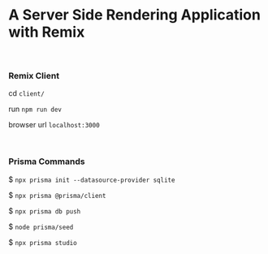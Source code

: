 # A Server Side Rendering Application with Remix

<br/>

### Remix Client

<p>cd <code>client/</code></p>
<p>run <code>npm run dev</code></p>
<p>browser url <code>localhost:3000</code></p>

<br/>

### Prisma Commands

<p>$ <code>npx prisma init --datasource-provider sqlite</code></p>
<p>$ <code>npx prisma @prisma/client</code></p>
<p>$ <code>npx prisma db push</code></p>
<p>$ <code>node prisma/seed</code></p>
<p>$ <code>npx prisma studio </code></p>
